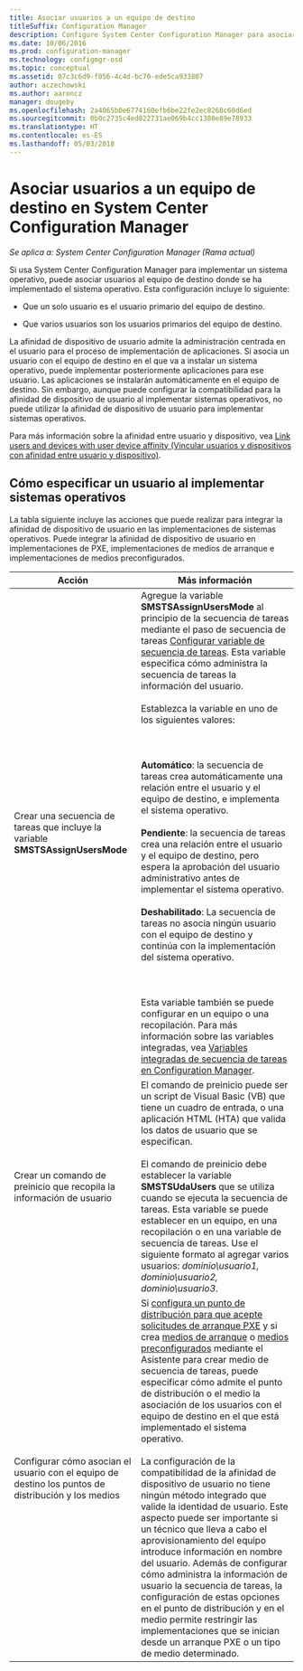 ```yaml
---
title: Asociar usuarios a un equipo de destino
titleSuffix: Configuration Manager
description: Configure System Center Configuration Manager para asociar usuarios a equipos de destino al implementar sistemas operativos.
ms.date: 10/06/2016
ms.prod: configuration-manager
ms.technology: configmgr-osd
ms.topic: conceptual
ms.assetid: 07c3c6d9-f056-4c4d-bc70-ede5ca933807
author: aczechowski
ms.author: aaroncz
manager: dougeby
ms.openlocfilehash: 2a4065b0e6774160efb6be22fe2ec8268c60d6ed
ms.sourcegitcommit: 0b0c2735c4ed822731ae069b4cc1380e89e78933
ms.translationtype: HT
ms.contentlocale: es-ES
ms.lasthandoff: 05/03/2018
---
```

# <a name="associate-users-with-a-destination-computer-in-system-center-configuration-manager"></a>Asociar usuarios a un equipo de destino en System Center Configuration Manager

*Se aplica a: System Center Configuration Manager (Rama actual)*

Si usa System Center Configuration Manager para implementar un sistema operativo, puede asociar usuarios al equipo de destino donde se ha implementado el sistema operativo. Esta configuración incluye lo siguiente:  

-   Que un solo usuario es el usuario primario del equipo de destino.  

-   Que varios usuarios son los usuarios primarios del equipo de destino.  

 La afinidad de dispositivo de usuario admite la administración centrada en el usuario para el proceso de implementación de aplicaciones. Si asocia un usuario con el equipo de destino en el que va a instalar un sistema operativo, puede implementar posteriormente aplicaciones para ese usuario. Las aplicaciones se instalarán automáticamente en el equipo de destino. Sin embargo, aunque puede configurar la compatibilidad para la afinidad de dispositivo de usuario al implementar sistemas operativos, no puede utilizar la afinidad de dispositivo de usuario para implementar sistemas operativos.  

 Para más información sobre la afinidad entre usuario y dispositivo, vea [Link users and devices with user device affinity (Vincular usuarios y dispositivos con afinidad entre usuario y dispositivo)](../../apps/deploy-use/link-users-and-devices-with-user-device-affinity.md).  

## <a name="how-to-specify-a-user-when-you-deploy-operating-systems"></a>Cómo especificar un usuario al implementar sistemas operativos  
 La tabla siguiente incluye las acciones que puede realizar para integrar la afinidad de dispositivo de usuario en las implementaciones de sistemas operativos. Puede integrar la afinidad de dispositivo de usuario en implementaciones de PXE, implementaciones de medios de arranque e implementaciones de medios preconfigurados.  

|Acción|Más información|  
|------------|----------------------|  
|Crear una secuencia de tareas que incluye la variable **SMSTSAssignUsersMode**|Agregue la variable **SMSTSAssignUsersMode** al principio de la secuencia de tareas mediante el paso de secuencia de tareas [Configurar variable de secuencia de tareas](../../osd/understand/task-sequence-steps.md#BKMK_SetTaskSequenceVariable). Esta variable especifica cómo administra la secuencia de tareas la información del usuario.<br /><br /> Establezca la variable en uno de los siguientes valores:<br /><br /> <br /><br /> **Automático**: la secuencia de tareas crea automáticamente una relación entre el usuario y el equipo de destino, e implementa el sistema operativo.<br /><br /> **Pendiente**: la secuencia de tareas crea una relación entre el usuario y el equipo de destino, pero espera la aprobación del usuario administrativo antes de implementar el sistema operativo.<br /><br /> **Deshabilitado**: La secuencia de tareas no asocia ningún usuario con el equipo de destino y continúa con la implementación del sistema operativo.<br /><br /> <br /><br /> Esta variable también se puede configurar en un equipo o una recopilación. Para más información sobre las variables integradas, vea [Variables integradas de secuencia de tareas en Configuration Manager](../../osd/understand/task-sequence-built-in-variables.md).|  
|Crear un comando de preinicio que recopila la información de usuario|El comando de preinicio puede ser un script de Visual Basic (VB) que tiene un cuadro de entrada, o una aplicación HTML (HTA) que valida los datos de usuario que se especifican.<br /><br /> El comando de preinicio debe establecer la variable **SMSTSUdaUsers** que se utiliza cuando se ejecuta la secuencia de tareas. Esta variable se puede establecer en un equipo, en una recopilación o en una variable de secuencia de tareas. Use el siguiente formato al agregar varios usuarios: *dominio\usuario1, dominio\usuario2, dominio\usuario3*.|  
|Configurar cómo asocian el usuario con el equipo de destino los puntos de distribución y los medios|Si [configura un punto de distribución para que acepte solicitudes de arranque PXE](https://technet.microsoft.com/library/mt627944\(TechNet.10\).aspx#BKMK_PXEDistributionPoint) y si crea [medios de arranque](http://technet.microsoft.com/library/mt627921\(TechNet.10\).aspx) o [medios preconfigurados](https://technet.microsoft.com/library/mt627922\(TechNet.10\).aspx) mediante el Asistente para crear medio de secuencia de tareas, puede especificar cómo admite el punto de distribución o el medio la asociación de los usuarios con el equipo de destino en el que está implementado el sistema operativo.<br /><br /> La configuración de la compatibilidad de la afinidad de dispositivo de usuario no tiene ningún método integrado que valide la identidad de usuario. Este aspecto puede ser importante si un técnico que lleva a cabo el aprovisionamiento del equipo introduce información en nombre del usuario. Además de configurar cómo administra la información de usuario la secuencia de tareas, la configuración de estas opciones en el punto de distribución y en el medio permite restringir las implementaciones que se inician desde un arranque PXE o un tipo de medio determinado.|  
